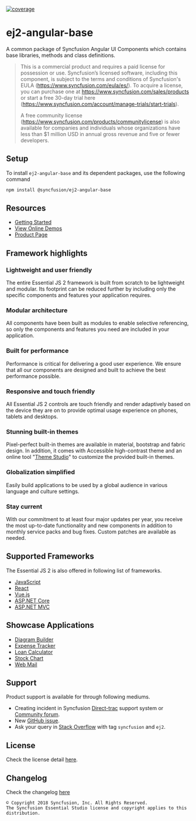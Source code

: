 [![coverage](http://ej2.syncfusion.com/badges/ej2-angular-base/coverage.svg)](http://ej2.syncfusion.com/badges/ej2-angular-base)

# ej2-angular-base

A common package of Syncfusion Angular UI Components which contains base libraries, methods and class definitions.

> This is a commercial product and requires a paid license for possession or use. Syncfusion’s licensed software, including this component, is subject to the terms and conditions of Syncfusion's EULA (https://www.syncfusion.com/eula/es/). To acquire a license, you can purchase one at https://www.syncfusion.com/sales/products or start a free 30-day trial here (https://www.syncfusion.com/account/manage-trials/start-trials).
> 
> A free community license (https://www.syncfusion.com/products/communitylicense) is also available for companies and individuals whose organizations have less than $1 million USD in annual gross revenue and five or fewer developers.

## Setup

To install `ej2-angular-base` and its dependent packages, use the following command

```sh
npm install @syncfusion/ej2-angular-base
```

## Resources

* [Getting Started](https://ej2.syncfusion.com/angular/documentation/getting-started/angular-cli?utm_source=npm&utm_campaign=ej2-angular-base)
* [View Online Demos](https://ej2.syncfusion.com/angular/demos?utm_source=npm&utm_campaign=ej2-anuglar-base)
* [Product Page](https://www.syncfusion.com/angular-ui-components?utm_source=npm&utm_campaign=ej2-angular-base)

## Framework highlights

### Lightweight and user friendly

The entire Essential JS 2 framework is built from scratch to be lightweight and modular. Its footprint can be reduced further by including only the specific components and features your application requires.

### Modular architecture

All components have been built as modules to enable selective referencing, so only the components and features you need are included in your application.

### Built for performance

Performance is critical for delivering a good user experience. We ensure that all our components are designed and built to achieve the best performance possible.

### Responsive and touch friendly

All Essential JS 2 controls are touch friendly and render adaptively based on the device they are on to provide optimal usage experience on phones, tablets and desktops.

### Stunning built-in themes

Pixel-perfect built-in themes are available in material, bootstrap and fabric design. In addition, it comes with Accessible high-contrast theme and an online tool "[Theme Studio](https://ej2.syncfusion.com/themestudio/)" to customize the provided built-in themes.

### Globalization simplified

Easily build applications to be used by a global audience in various language and culture settings.

### Stay current

With our commitment to at least four major updates per year, you receive the most up-to-date functionality and new components in addition to monthly service packs and bug fixes. Custom patches are available as needed.

## Supported Frameworks

The Essential JS 2 is also offered in following list of frameworks.

* [JavaScript](https://www.syncfusion.com/javascript-ui-controls?utm_source=npm&utm_campaign=ej2-angular-base)
* [React](https://www.syncfusion.com/react-ui-components?utm_source=npm&utm_campaign=ej2-angular-base)
* [Vue.js](https://www.syncfusion.com/vue-ui-components?utm_source=npm&utm_campaign=ej2-angular-base)
* [ASP.NET Core](https://www.syncfusion.com/aspnet-core-ui-controls?utm_source=npm&utm_campaign=ej2-angular-base)
* [ASP.NET MVC](https://www.syncfusion.com/aspnet-mvc-ui-controls?utm_source=npm&utm_campaign=ej2-angular-base)

## Showcase Applications

* [Diagram Builder](https://ej2.syncfusion.com/showcase/angular/diagrambuilder?utm_source=npm&utm_campaign=ej2-angular-base)
* [Expense Tracker](https://ej2.syncfusion.com/showcase/angular/expensetracker?utm_source=npm&utm_campaign=ej2-angular-base)
* [Loan Calculator](https://ej2.syncfusion.com/showcase/angular/loancalculator?utm_source=npm&utm_campaign=ej2-angular-base)
* [Stock Chart](https://ej2.syncfusion.com/showcase/angular/stockchart?utm_source=npm&utm_campaign=ej2-angular-base)
* [Web Mail](https://ej2.syncfusion.com/showcase/angular/webmail?utm_source=npm&utm_campaign=ej2-angular-base)

## Support

Product support is available for through following mediums.

* Creating incident in Syncfusion [Direct-trac](https://www.syncfusion.com/support/directtrac/incidents?utm_source=npm&utm_campaign=ej2-angular-base) support system or [Community forum](https://www.syncfusion.com/forums/angular-js2?utm_source=npm&utm_campaign=ej2-angular-base).
* New [GitHub issue](https://github.com/syncfusion/ej2-angular-ui-components/issues/new).
* Ask your query in [Stack Overflow](https://stackoverflow.com/) with tag `syncfusion` and `ej2`.

## License

Check the license detail [here](https://github.com/syncfusion/ej2-angular-ui-components/blob/master/license).

## Changelog

Check the changelog [here](https://ej2.syncfusion.com/angular/documentation/release-notes?utm_source=npm&utm_campaign=ej2-angular-base)

    © Copyright 2018 Syncfusion, Inc. All Rights Reserved.
    The Syncfusion Essential Studio license and copyright applies to this distribution.
